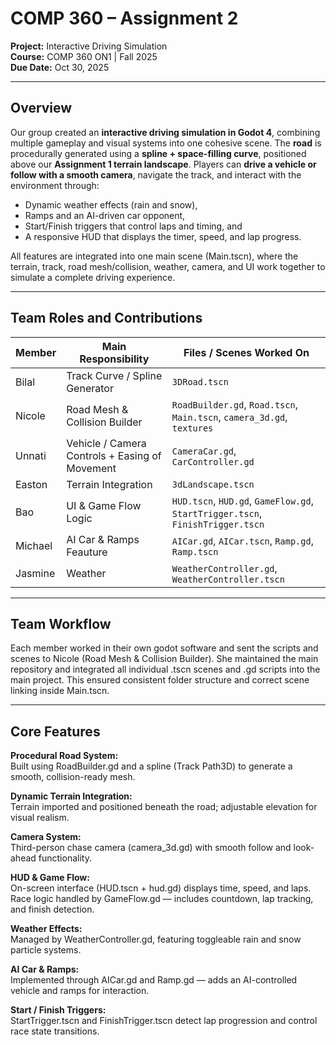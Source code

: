# COMP 360 – Assignment 2  

**Project:** Interactive Driving Simulation  
**Course:** COMP 360 ON1 | Fall 2025  
**Due Date:** Oct 30, 2025  

---

## Overview

Our group created an **interactive driving simulation in Godot 4**, combining multiple gameplay and visual systems into one cohesive scene.
The **road** is procedurally generated using a **spline + space-filling curve**, positioned above our **Assignment 1 terrain landscape**.
Players can **drive a vehicle or follow with a smooth camera**, navigate the track, and interact with the environment through:

- Dynamic weather effects (rain and snow),
- Ramps and an AI-driven car opponent,
- Start/Finish triggers that control laps and timing, and
- A responsive HUD that displays the timer, speed, and lap progress.

All features are integrated into one main scene (Main.tscn), where the terrain, track, road mesh/collision, weather, camera, and UI work together to simulate a complete driving experience.

---

## Team Roles and Contributions 

| **Member** | **Main Responsibility** | **Files / Scenes Worked On** |
|-------------|------------------------|------------------------------|
| Bilal  | Track Curve / Spline Generator | `3DRoad.tscn` |
| Nicole | Road Mesh & Collision Builder | `RoadBuilder.gd`, `Road.tscn`, `Main.tscn`, `camera_3d.gd`, `textures` |
| Unnati | Vehicle / Camera Controls + Easing of Movement | `CameraCar.gd`, `CarController.gd`|
| Easton | Terrain Integration | `3dLandscape.tscn` |
| Bao | UI & Game Flow Logic | `HUD.tscn`, `HUD.gd`, `GameFlow.gd`, `StartTrigger.tscn`, `FinishTrigger.tscn` |
| Michael | AI Car & Ramps Feauture | `AICar.gd`, `AICar.tscn`, `Ramp.gd`, `Ramp.tscn` |
| Jasmine | Weather  | `WeatherController.gd`, `WeatherController.tscn` |

---

## Team Workflow

Each member worked in their own godot software and sent the scripts and scenes to Nicole (Road Mesh & Collision Builder). She maintained the main repository and integrated all individual .tscn scenes and .gd scripts into the main project.
This ensured consistent folder structure and correct scene linking inside Main.tscn.

---

## Core Features 

**Procedural Road System:** <br>
Built using RoadBuilder.gd and a spline (Track Path3D) to generate a smooth, collision-ready mesh.

**Dynamic Terrain Integration:** <br>
Terrain imported and positioned beneath the road; adjustable elevation for visual realism.

**Camera System:** <br>
Third-person chase camera (camera_3d.gd) with smooth follow and look-ahead functionality.

**HUD & Game Flow:** <br>
On-screen interface (HUD.tscn + hud.gd) displays time, speed, and laps.
Race logic handled by GameFlow.gd — includes countdown, lap tracking, and finish detection.

**Weather Effects:** <br>
Managed by WeatherController.gd, featuring toggleable rain and snow particle systems.

**AI Car & Ramps:** <br>
Implemented through AICar.gd and Ramp.gd — adds an AI-controlled vehicle and ramps for interaction.

**Start / Finish Triggers:** <br>
StartTrigger.tscn and FinishTrigger.tscn detect lap progression and control race state transitions.

